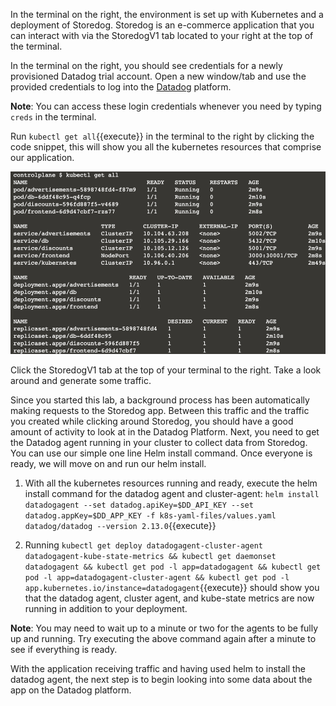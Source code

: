 In the terminal on the right, the environment is set up with Kubernetes and a deployment of Storedog. Storedog is an e-commerce application that you can interact with via the StoredogV1 tab located to your right at the top of the terminal.

In the terminal on the right, you should see credentials for a newly provisioned Datadog trial account. Open a new window/tab and use the provided credentials to log into the [Datadog](https://app.datadoghq.com/account/login) platform.

**Note**: You can access these login credentials whenever you need by typing `creds` in the terminal.

Run `kubectl get all`{{execute}} in the terminal to the right by clicking the code snippet, this will show you all the kubernetes resources that comprise our application.

![Up and Running](./assets/up_and_running.png)

Click the StoredogV1 tab at the top of your terminal to the right. Take a look around and generate some traffic.

Since you started this lab, a background process has been automatically making requests to the Storedog app. Between this traffic and the traffic you created while clicking around Storedog, you should have a good amount of activity to look at in the Datadog Platform. Next, you need to get the Datadog agent running in your cluster to collect data from Storedog. You can use our simple one line Helm install command. Once everyone is ready, we will move on and run our helm install.

1. With all the kubernetes resources running and ready, execute the helm install command for the datadog agent and cluster-agent: `helm install datadogagent --set datadog.apiKey=$DD_API_KEY --set datadog.appKey=$DD_APP_KEY -f k8s-yaml-files/values.yaml datadog/datadog --version 2.13.0`{{execute}}

1. Running `kubectl get deploy datadogagent-cluster-agent datadogagent-kube-state-metrics && kubectl get daemonset datadogagent && kubectl get pod -l app=datadogagent && kubectl get pod -l app=datadogagent-cluster-agent && kubectl get pod -l app.kubernetes.io/instance=datadogagent`{{execute}} should show you that the datadog agent, cluster agent, and kube-state metrics are now running in addition to your deployment.

**Note**: You may need to wait up to a minute or two for the agents to be fully up and running. Try executing the above command again after a minute to see if everything is ready. 

With the application receiving traffic and having used helm to install the datadog agent, the next step is to begin looking into some data about the app on the Datadog platform. 